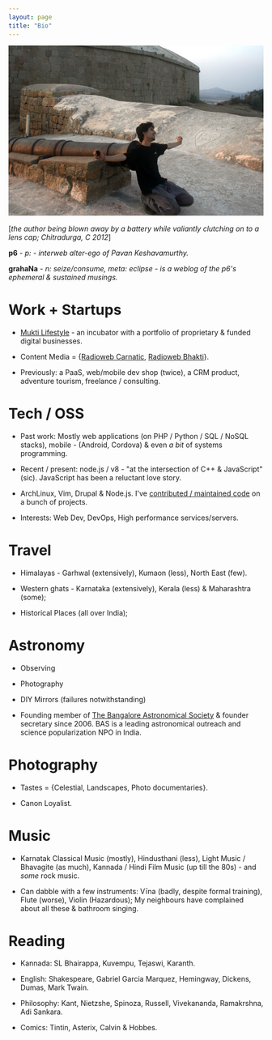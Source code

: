 ```yaml
---
layout: page
title: "Bio"
---
```


<img src="/public/IMG_1123.JPG"/>

[_the author being blown away by a battery while valiantly clutching on to a lens cap; Chitradurga, C 2012_]

**p6** - _p: - interweb alter-ego of Pavan Keshavamurthy._

**grahaNa** - _n: seize/consume, meta: eclipse - is a weblog of the p6's ephemeral & sustained musings._

Work + Startups
===============

+ <a href="http://muktilifestyle.com">Mukti Lifestyle</a> - an incubator with a portfolio of proprietary & funded digital businesses.

+ Content Media = {<a href="http://radioweb.in/programs">Radioweb Carnatic</a>, <a href="http://bhakti.radioweb.in">Radioweb Bhakti</a>}.

+ Previously: a PaaS, web/mobile dev shop (twice), a CRM product, adventure tourism, freelance / consulting.

Tech / OSS
==========

+ Past work: Mostly web applications (on PHP / Python / SQL / NoSQL stacks), mobile - (Android, Cordova) & even _a bit_ of systems programming.

+ Recent / present: node.js / v8 - "at the intersection of C++ & JavaScript" (sic). JavaScript has been a reluctant love story.

+ ArchLinux, Vim, Drupal & Node.js. I've <a href="http://cia.vc/stats/author/p6">contributed / maintained code</a> on a bunch of projects.

+ Interests: Web Dev, DevOps, High performance services/servers.

Travel
======

+ Himalayas - Garhwal (extensively), Kumaon (less), North East (few).

+ Western ghats - Karnataka (extensively), Kerala (less) & Maharashtra (some);

+ Historical Places (all over India);

Astronomy
=========

+ Observing

+ Photography 

+ DIY Mirrors (failures notwithstanding)

+ Founding member of <a href="http://bas.org.in">The Bangalore Astronomical Society</a> & founder secretary since 2006. BAS is a leading astronomical outreach and science popularization NPO in India.

Photography
===========

+ Tastes = {Celestial, Landscapes, Photo documentaries}.

+ Canon Loyalist.

Music
=====

+ Karnatak Classical Music (mostly), Hindusthani (less), Light Music / Bhavagite (as much), Kannada / Hindi Film Music (up till the 80s) - and _some_ rock music.

+ Can dabble with a few instruments: Vīna (badly, despite formal training), Flute (worse), Violin (Hazardous); My neighbours have complained about all these & bathroom singing.

Reading
=======

+ Kannada: SL Bhairappa, Kuvempu, Tejaswi, Karanth.

+ English: Shakespeare, Gabriel Garcia Marquez, Hemingway, Dickens, Dumas, Mark Twain.

+ Philosophy: Kant, Nietzshe, Spinoza, Russell, Vivekananda, Ramakrshna, Adi Sankara.

+ Comics: Tintin, Asterix, Calvin & Hobbes.
